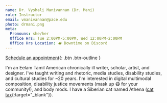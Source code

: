 ```yaml
---
name: Dr. Vyshali Manivannan (Dr. Mani)
role: Instructor
email: vmanivannan@pace.edu
photo: drmani.png
meta:
  Pronouns: she/her
  Office Hrs: Tue 2:00PM-5:00PM, Wed 12:00PM-2:00PM
  Office Hrs Location: 🫖 Downtime on Discord
---
```


[Schedule an appointment](https://zcal.co/drmani/office-hrs){: .btn .btn-outline }

I'm an Eelam Tamil American chronically ill writer, scholar, artist, and designer. I've taught writing and rhetoric, media studies, disability studies, and cultural studies for ~20 years. I'm interested in digital multimodal composition, disability justice movements (mask up 😷 for your community!), and body mods. I have a Siberian cat named Athena ([cat tax](/ws297y/images/cat_tax.jpg){:target="_blank"}).
